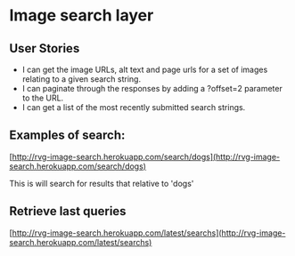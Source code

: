 # Image search layer

## User Stories
* I can get the image URLs, alt text and page urls for a set of images relating to a given search string.
* I can paginate through the responses by adding a ?offset=2 parameter to the URL.
* I can get a list of the most recently submitted search strings.

## Examples of search:

[http://rvg-image-search.herokuapp.com/search/dogs](http://rvg-image-search.herokuapp.com/search/dogs)

This is will search for results that relative to 'dogs'

## Retrieve last queries

[http://rvg-image-search.herokuapp.com/latest/searchs](http://rvg-image-search.herokuapp.com/latest/searchs)
